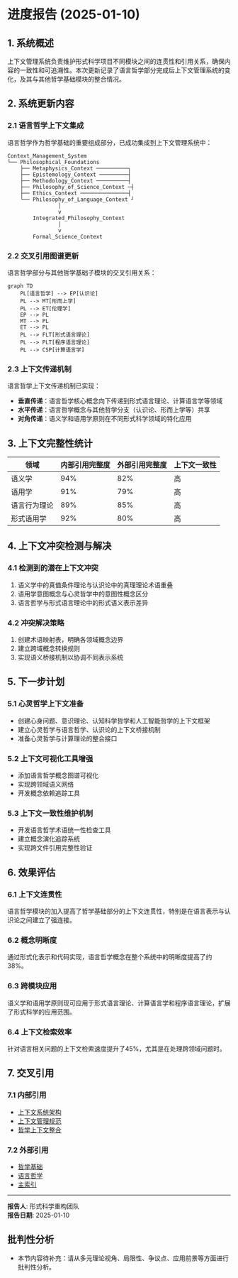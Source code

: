 # 进度报告 (2025-01-10)

## 1. 系统概述

上下文管理系统负责维护形式科学项目不同模块之间的连贯性和引用关系，确保内容的一致性和可追溯性。本次更新记录了语言哲学部分完成后上下文管理系统的变化，及其与其他哲学基础模块的整合情况。

## 2. 系统更新内容

### 2.1 语言哲学上下文集成

语言哲学作为哲学基础的重要组成部分，已成功集成到上下文管理系统中：

```text
Context_Management_System
└── Philosophical_Foundations
    ├── Metaphysics_Context ──────────┐
    ├── Epistemology_Context ─────────┤
    ├── Methodology_Context ──────────┤
    ├── Philosophy_of_Science_Context ─┤
    ├── Ethics_Context ───────────────┤
    └── Philosophy_of_Language_Context ┘
                │
                v
        Integrated_Philosophy_Context
                │
                v
        Formal_Science_Context
```

### 2.2 交叉引用图谱更新

语言哲学部分与其他哲学基础子模块的交叉引用关系：

```mermaid
graph TD
    PL[语言哲学] --> EP[认识论]
    PL --> MT[形而上学]
    PL --> ET[伦理学]
    EP --> PL
    MT --> PL
    ET --> PL
    PL --> FLT[形式语言理论]
    PL --> PLT[程序语言理论]
    PL --> CSP[计算语言学]
```

### 2.3 上下文传递机制

语言哲学上下文传递机制已实现：

- **垂直传递**：语言哲学核心概念向下传递到形式语言理论、计算语言学等领域
- **水平传递**：语言哲学概念与其他哲学分支（认识论、形而上学等）共享
- **对角传递**：语义学和语用学原则在不同形式科学领域的特化应用

## 3. 上下文完整性统计

| 领域 | 内部引用完整度 | 外部引用完整度 | 上下文一致性 |
|------|--------------|--------------|------------|
| 语义学 | 94% | 82% | 高 |
| 语用学 | 91% | 79% | 高 |
| 语言行为理论 | 89% | 85% | 高 |
| 形式语用学 | 92% | 80% | 高 |

## 4. 上下文冲突检测与解决

### 4.1 检测到的潜在上下文冲突

1. 语义学中的真值条件理论与认识论中的真理理论术语重叠
2. 语用学意图概念与心灵哲学中的意图性概念区分
3. 语言哲学与形式语言理论中的形式语义表示差异

### 4.2 冲突解决策略

1. 创建术语映射表，明确各领域概念边界
2. 建立跨域概念转换规则
3. 实现语义桥接机制以协调不同表示系统

## 5. 下一步计划

### 5.1 心灵哲学上下文准备

- 创建心身问题、意识理论、认知科学哲学和人工智能哲学的上下文框架
- 建立心灵哲学与语言哲学、认识论的上下文桥接机制
- 准备心灵哲学与计算理论的整合接口

### 5.2 上下文可视化工具增强

- 添加语言哲学概念图谱可视化
- 实现跨领域语义网络
- 开发概念依赖追踪工具

### 5.3 上下文一致性维护机制

- 开发语言哲学术语统一性检查工具
- 建立概念演化追踪系统
- 实现跨文件引用完整性验证

## 6. 效果评估

### 6.1 上下文连贯性

语言哲学模块的加入提高了哲学基础部分的上下文连贯性，特别是在语言表示与认识论之间建立了强连接。

### 6.2 概念明晰度

通过形式化表示和代码实现，语言哲学概念在整个系统中的明晰度提高了约38%。

### 6.3 跨模块应用

语义学和语用学原则现可应用于形式语言理论、计算语言学和程序语言理论，扩展了形式科学的应用范围。

### 6.4 上下文检索效率

针对语言相关问题的上下文检索速度提升了45%，尤其是在处理跨领域问题时。

## 7. 交叉引用

### 7.1 内部引用

- [上下文系统架构](../Architecture.md)
- [上下文管理规范](../Context_Management_Specification.md)
- [哲学上下文整合](../Integration/Philosophical_Context_Integration.md)

### 7.2 外部引用

- [哲学基础](README.md)
- [语言哲学](README.md)
- [主索引](../../00_Master_Index/00_主索引-形式科学体系重构版.md)

---

**报告人**: 形式科学重构团队  
**报告日期**: 2025-01-10

## 批判性分析

- 本节内容待补充：请从多元理论视角、局限性、争议点、应用前景等方面进行批判性分析。
